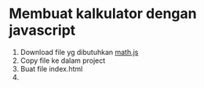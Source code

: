 # Membuat kalkulator dengan javascript

1. Download file yg dibutuhkan <a href="https://github.com/codemetik/calculator_math/blob/main/math.js" download>math.js</a>
2. Copy file ke dalam project
3. Buat file index.html
4. 
